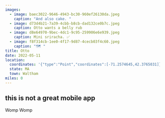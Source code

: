 ```yaml
---
images:
  - image: baec3022-9646-4943-bc30-960ef26130da.jpeg
    caption: "And also cake. "
  - image: d73d4b21-7a39-4cbb-b8cb-dad132ce0b7c.jpeg
    caption: Otto wants a belly rub
  - image: d8e64970-9bec-4dc1-9c95-259906e6e939.jpeg
    caption: Mini sriracha. ✅
  - image: f8f314cb-1ee0-4f17-9d87-4cecb03f4c60.jpeg
    caption: "🗺 "
title: Otto
date: 2022-05-11
location:
  coordinates: '{"type":"Point","coordinates":[-71.2574645,42.3765031]}'
  state: MA
  town: Waltham
miles: 0
---
```

## this is not a great mobile app

Womp Womp 